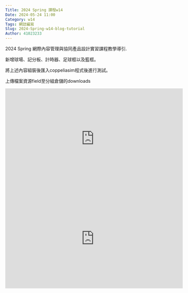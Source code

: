```yaml
---
Title: 2024 Spring 課程w14
Date: 2024-05-24 11:00
Category: w14
Tags: 網誌編寫
Slug: 2024-Spring-w14-blog-tutorial
Author: 41023233
---
```


2024 Spring 網際內容管理與協同產品設計實習課程教學導引.

<!-- PELICAN_END_SUMMARY -->

新增球場、記分板、計時器、足球框以及籃框。

將上述內容組裝後匯入coppeliasim程式後進行測試。 

上傳檔案資源field至分組倉儲的downloads


<iframe width="560" height="315" allow="accelerometer; autoplay; clipboard-write; encrypted-media; gyroscope; picture-in-picture; web-share" allowfullscreen="allowfullscreen" frameborder="0" referrerpolicy="strict-origin-when-cross-origin" src="https://www.youtube.com/embed/PKmqI_FaliI?si=LApz4SADRQXsS-FA" title="YouTube video player"></iframe>


<iframe width="560" height="315" allow="accelerometer; autoplay; clipboard-write; encrypted-media; gyroscope; picture-in-picture; web-share" allowfullscreen="allowfullscreen" frameborder="0" referrerpolicy="strict-origin-when-cross-origin" src="https://www.youtube.com/embed/Hyx9cW2LJVM?si=wCDwY5jTjMJEoMok" title="YouTube video player"></iframe>